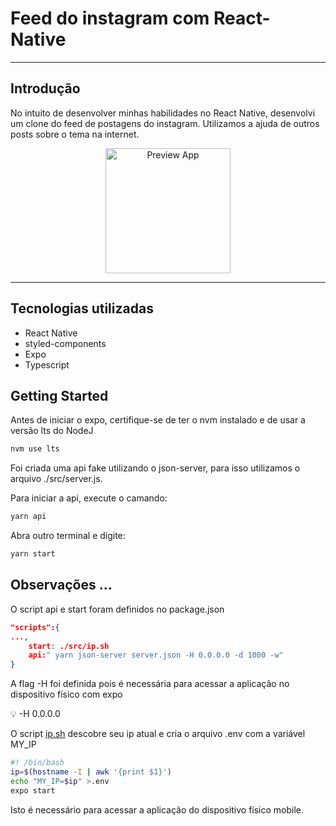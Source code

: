 # Feed do instagram com React-Native

---

## Introdução

No intuito de desenvolver minhas habilidades no React Native, desenvolvi um clone do feed de postagens do instagram. Utilizamos a ajuda de outros posts sobre o tema na internet.

<center>
	<img src=".assetsForGit/previewApp.gif" alt="Preview App" width="200px"/>
</center>


---
## Tecnologias utilizadas

- React Native
- styled-components
- Expo
- Typescript

## Getting Started

Antes de iniciar o expo,  certifique-se de ter o nvm instalado e de usar a versão lts do NodeJ

```bash
nvm use lts
```

Foi criada uma api fake utilizando o json-server, para isso utilizamos o arquivo ./src/server.js.

Para iniciar a api, execute o camando:

```bash
yarn api
```

Abra outro terminal e digite:

```bash
yarn start
```
## Observações ...

O script api e start foram definidos no package.json

```json
"scripts":{
...,
	start: ./src/ip.sh
	api:" yarn json-server server.json -H 0.0.0.0 -d 1000 -w"
}
```

A flag  -H  foi definida pois é necessária para acessar a aplicação no dispositivo físico com expo

<aside>
💡 -H 0.0.0.0

</aside>

O script [ip.sh]() descobre seu ip atual e cria o arquivo .env com a variável MY_IP

```bash
#! /bin/bash
ip=$(hostname -I | awk '{print $1}')
echo "MY_IP=$ip" >.env
expo start
```

Isto é necessário para acessar a aplicação do dispositivo físico mobile.
